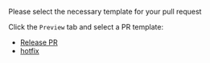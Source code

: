 Please select the necessary template for your pull request

Click the `Preview` tab and select a PR template:

- [Release PR](?expand=1&template=release.md)
- [hotfix](?expand=1&template=hotfix.md)